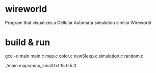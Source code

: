 # wireworld
Program that visualizes a Cellular Automata simulation similar Wireworld

# build & run 
gcc -o main main.c map.c color.c newSleep.c simulation.c random.c

./main maps/map_small.txt 15 0.5 0
